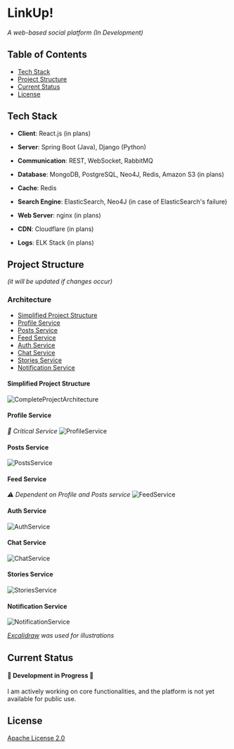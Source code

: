 # LinkUp!
*A web-based social platform (In Development)*

## Table of Contents
 - [Tech Stack](#tech-stack)
 - [Project Structure](#project-structure)
 - [Current Status](#current-status)
 - [License](#license)

## Tech Stack
- **Client**: React.js (in plans)

- **Server**: Spring Boot (Java), Django (Python)

- **Communication**: REST, WebSocket, RabbitMQ

- **Database**: MongoDB, PostgreSQL, Neo4J, Redis, Amazon S3 (in plans)

- **Cache**: Redis

- **Search Engine**: ElasticSearch, Neo4J (in case of ElasticSearch's failure)

- **Web Server**: nginx (in plans)

- **CDN**: Cloudflare (in plans)

- **Logs**: ELK Stack (in plans)

## Project Structure 
*(it will be updated if changes occur)*

### Architecture
  - [Simplified Project Structure](#simplified-project-structure)
  - [Profile Service](#profile-service)
  - [Posts Service](#posts-service)
  - [Feed Service](#feed-service)
  - [Auth Service](#auth-service)
  - [Chat Service](#chat-service)
  - [Stories Service](#stories-service)
  - [Notification Service](#notification-service)

#### Simplified Project Structure
![CompleteProjectArchitecture](https://github.com/user-attachments/assets/a0d2aa90-674c-4058-ae2c-4806b542f84e)

#### Profile Service 
*🛑 Critical Service*
![ProfileService](https://github.com/user-attachments/assets/548e812b-d985-4dfa-8fdd-5bb9f9152b52)

#### Posts Service
![PostsService](https://github.com/user-attachments/assets/366e1074-eb2b-45a4-b768-d0dfe4f85c19)

#### Feed Service
*⚠️ Dependent on Profile and Posts service*
![FeedService](https://github.com/user-attachments/assets/6c921ac1-5368-415b-8372-e3bdb0418067)

#### Auth Service
![AuthService](https://github.com/user-attachments/assets/1c40e8da-2ded-4710-9859-3b056e392ca2)

#### Chat Service
![ChatService](https://github.com/user-attachments/assets/ae6abfff-a324-4305-bbb8-d238800fde5c)

#### Stories Service
![StoriesService](https://github.com/user-attachments/assets/4830ad49-696f-49f0-b7da-cb593740538a)

#### Notification Service
![NotificationService](https://github.com/user-attachments/assets/f060a00f-21da-4f4f-8369-8c0878e85b23)

*[Excalidraw](https://excalidraw.com/) was used for illustrations*

## Current Status

#### 🚧 Development in Progress 🚧

I am actively working on core functionalities, and the platform is not yet available for public use.

## License
[Apache License 2.0](https://choosealicense.com/licenses/apache-2.0/)
